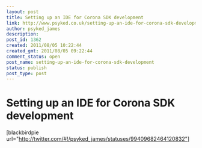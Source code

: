```yaml
---
layout: post
title: Setting up an IDE for Corona SDK development
link: http://www.psyked.co.uk/setting-up-an-ide-for-corona-sdk-development/
author: psyked_james
description: 
post_id: 1362
created: 2011/08/05 10:22:44
created_gmt: 2011/08/05 09:22:44
comment_status: open
post_name: setting-up-an-ide-for-corona-sdk-development
status: publish
post_type: post
---
```


# Setting up an IDE for Corona SDK development

[blackbirdpie url="http://twitter.com/#!/psyked_james/statuses/99409682464120832"]